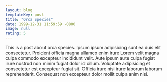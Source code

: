 ```yaml
---
layout: blog
templateKey: post
title: "Orca Species"
date: 1999-12-31 11:59:59 -0800
image: null
rating: 5
---
```


This is a post about orca species. Ipsum ipsum adipisicing sunt ea duis elit consectetur. Proident officia magna ullamco enim irure Lorem velit magna culpa commodo excepteur incididunt velit. Aute ipsum aute culpa fugiat irure nostrud non minim fugiat dolor id cillum. Voluptate adipisicing et consectetur est excepteur fugiat sit. Officia irure nisi irure laborum laborum reprehenderit. Consequat non excepteur dolor mollit culpa anim nisi.